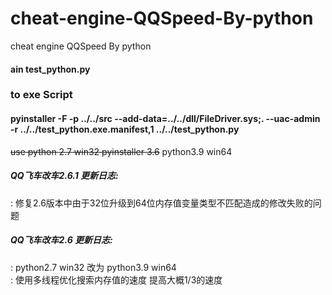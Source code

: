 # cheat-engine-QQSpeed-By-python  
cheat engine QQSpeed By python  

#### ain  test_python.py  
### to exe Script  
#### pyinstaller -F -p ../../src --add-data=../../dll/FileDriver.sys;. --uac-admin -r ../../test_python.exe.manifest,1 ../../test_python.py  

~~use python 2.7 win32 pyinstaller 3.6~~ python3.9 win64

##### QQ飞车改车2.6.1 更新日志:  
 : 修复2.6版本中由于32位升级到64位内存值变量类型不匹配造成的修改失败的问题  
  
##### QQ飞车改车2.6 更新日志:   
 : python2.7 win32 改为 python3.9 win64  
 : 使用多线程优化搜索内存值的速度 提高大概1/3的速度  

